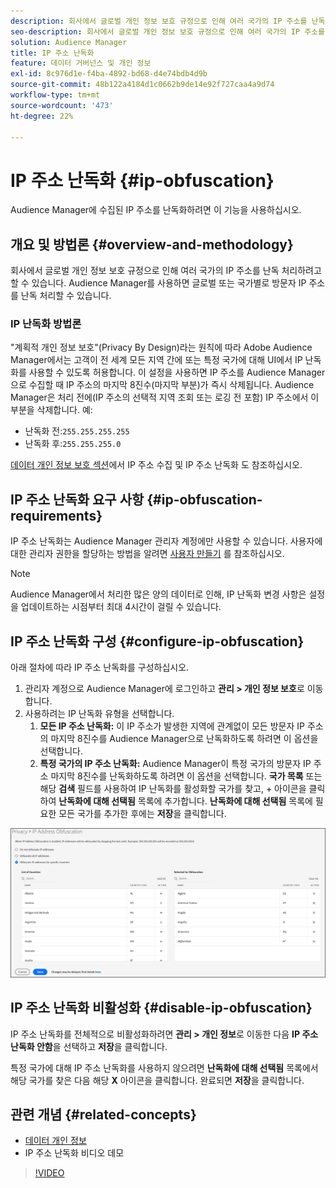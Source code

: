 ```yaml
---
description: 회사에서 글로벌 개인 정보 보호 규정으로 인해 여러 국가의 IP 주소를 난독 처리하려고 할 수 있습니다. Audience Manager를 사용하면 글로벌 또는 국가별로 방문자 IP 주소를 난독 처리할 수 있습니다.
seo-description: 회사에서 글로벌 개인 정보 보호 규정으로 인해 여러 국가의 IP 주소를 난독 처리하려고 할 수 있습니다. Audience Manager를 사용하면 글로벌 또는 국가별로 방문자 IP 주소를 난독 처리할 수 있습니다.
solution: Audience Manager
title: IP 주소 난독화
feature: 데이터 거버넌스 및 개인 정보
exl-id: 8c976d1e-f4ba-4892-bd68-d4e74bdb4d9b
source-git-commit: 48b122a4184d1c0662b9de14e92f727caa4a9d74
workflow-type: tm+mt
source-wordcount: '473'
ht-degree: 22%

---
```


# IP 주소 난독화 {#ip-obfuscation}

Audience Manager에 수집된 IP 주소를 난독화하려면 이 기능을 사용하십시오.

## 개요 및 방법론 {#overview-and-methodology}

회사에서 글로벌 개인 정보 보호 규정으로 인해 여러 국가의 IP 주소를 난독 처리하려고 할 수 있습니다. Audience Manager를 사용하면 글로벌 또는 국가별로 방문자 IP 주소를 난독 처리할 수 있습니다.

### IP 난독화 방법론

&quot;계획적 개인 정보 보호&quot;(Privacy By Design)라는 원칙에 따라 Adobe Audience Manager에서는 고객이 전 세계 모든 지역 간에 또는 특정 국가에 대해 UI에서 IP 난독화를 사용할 수 있도록 허용합니다. 이 설정을 사용하면 IP 주소를 Audience Manager으로 수집할 때 IP 주소의 마지막 8진수(마지막 부분)가 즉시 삭제됩니다. Audience Manager은 처리 전에(IP 주소의 선택적 지역 조회 또는 로깅 전 포함) IP 주소에서 이 부분을 삭제합니다. 예:

* 난독화 전:`255.255.255.255`
* 난독화 후:`255.255.255.0`

[데이터 개인 정보 보호 섹션](/help/using/overview/data-security-and-privacy/data-privacy.md)에서 IP 주소 수집 및 IP 주소 난독화 도 참조하십시오.

## IP 주소 난독화 요구 사항 {#ip-obfuscation-requirements}

IP 주소 난독화는 Audience Manager 관리자 계정에만 사용할 수 있습니다. 사용자에 대한 관리자 권한을 할당하는 방법을 알려면 [사용자 만들기](/help/using/features/administration/administration-overview.md#create-users) 를 참조하십시오.

>[!NOTE]
>
> Audience Manager에서 처리한 많은 양의 데이터로 인해, IP 난독화 변경 사항은 설정을 업데이트하는 시점부터 최대 4시간이 걸릴 수 있습니다.

## IP 주소 난독화 구성 {#configure-ip-obfuscation}

아래 절차에 따라 IP 주소 난독화를 구성하십시오.

1. 관리자 계정으로 Audience Manager에 로그인하고 **관리 > 개인 정보 보호**&#x200B;로 이동합니다.
2. 사용하려는 IP 난독화 유형을 선택합니다.
   1. **모든 IP 주소 난독화:** 이 IP 주소가 발생한 지역에 관계없이 모든 방문자 IP 주소의 마지막 8진수를 Audience Manager으로 난독화하도록 하려면 이 옵션을 선택합니다.
   2. **특정 국가의 IP 주소 난독화:** Audience Manager이 특정 국가의 방문자 IP 주소 마지막 8진수를 난독화하도록 하려면 이 옵션을 선택합니다. **국가 목록** 또는 해당 **검색** 필드를 사용하여 IP 난독화를 활성화할 국가를 찾고, + 아이콘을 클릭하여 **난독화에 대해 선택됨** 목록에 추가합니다. **난독화에 대해 선택됨** 목록에 필요한 모든 국가를 추가한 후에는 **저장**&#x200B;을 클릭합니다.

![](assets/ip-obfuscation.png)

## IP 주소 난독화 비활성화 {#disable-ip-obfuscation}

IP 주소 난독화를 전체적으로 비활성화하려면 **관리 > 개인 정보**&#x200B;로 이동한 다음 **IP 주소 난독화 안함**&#x200B;을 선택하고 **저장**&#x200B;을 클릭합니다.

특정 국가에 대해 IP 주소 난독화를 사용하지 않으려면 **난독화에 대해 선택됨** 목록에서 해당 국가를 찾은 다음 해당 **X** 아이콘을 클릭합니다. 완료되면 **저장**&#x200B;을 클릭합니다.

## 관련 개념 {#related-concepts}

* [데이터 개인 정보](/help/using/overview/data-security-and-privacy/data-privacy.md)
* IP 주소 난독화 비디오 데모
>[!VIDEO](https://video.tv.adobe.com/v/27218/)
